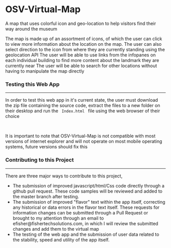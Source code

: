 # OSV-Virtual-Map
A map that uses colorful icon and geo-location to help visitors find their way around the museum

The map is made up of an assortment of icons, of which the user can click to view more information about the location on the map. 
The user can also select direction to the icon from where they are currently standing using the geolocation API
The user will be able to use links from the infopanes on each individual building to find more content about the landmark they are currently near
The user will be able to search for other locations without having to manipulate the map directly

<h3> Testing this Web App </h3>
<hr>
<p> In order to test this web app in it's current state, the user must download the zip file containing the source code, extract the files to a new folder on their desktop and run the <code> Index.html </code> file using the web browser of their choice </p>
<br>
<p> It is important to note that OSV-Virtual-Map is not compatible with most versions of internet explorer and will not operate on most mobile operating systems, future versions should fix this </p>

<h3> Contributing to this Project </h3>
<hr>
<p> There are three major ways to contribute to this project, </p>
<ul>
  <li>The submission of improved javascript/html/Css code directly through a github pull request. These code samples will be reviewed and added to the master branch after testing. </li>
  <li>The submission of improved "flavor" text within the app itself, correcting any historical or data errors in the flavor text itself. These requests for information changes can be submitted through a Pull Request or brought to my attention through an email to efisher@fishertechsolutions.com, in which I will review the submitted changes and add them to the virtual map</li>
  <li>The testing of the web app and the submission of user data related to the stability, speed and utility of the app itself. </li>
  </ul>
